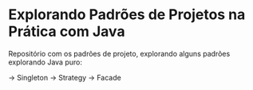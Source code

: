 # Explorando Padrões de Projetos na Prática com Java

Repositório com os padrões de projeto, explorando alguns padrões explorando Java puro:

-> Singleton
-> Strategy
-> Facade
